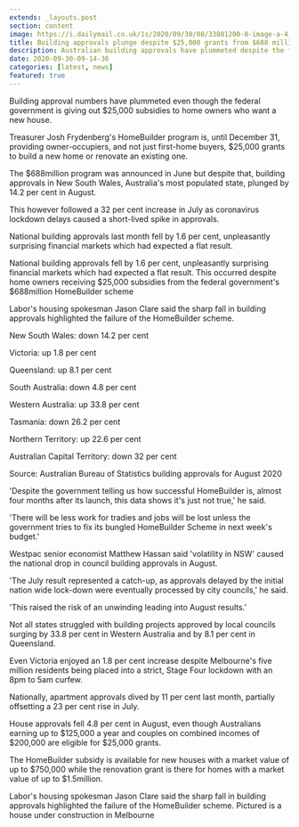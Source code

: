 ```yaml
---
extends: _layouts.post
section: content
image: https://i.dailymail.co.uk/1s/2020/09/30/08/33801200-0-image-a-4_1601450421781.jpg 
title: Building approvals plunge despite $25,000 grants from $688 million HomeBuilder scheme 
description: Australian building approvals have plummeted despite the federal government handing out $25,000 subsidies to those who want a new house. 
date: 2020-09-30-09-14-36 
categories: [latest, news] 
featured: true 
--- 
```

Building approval numbers have plummeted even though the federal government is giving out $25,000 subsidies to home owners who want a new house.

Treasurer Josh Frydenberg's HomeBuilder program is, until December 31, providing owner-occupiers, and not just first-home buyers, $25,000 grants to build a new home or renovate an existing one.

The $688million program was announced in June but despite that, building approvals in New South Wales, Australia's most populated state, plunged by 14.2 per cent in August.

This however followed a 32 per cent increase in July as coronavirus lockdown delays caused a short-lived spike in approvals.

National building approvals last month fell by 1.6 per cent, unpleasantly surprising financial markets which had expected a flat result.

National building approvals fell by 1.6 per cent, unpleasantly surprising financial markets which had expected a flat result. This occurred despite home owners receiving $25,000 subsidies from the federal government's $688million HomeBuilder scheme 

Labor's housing spokesman Jason Clare said the sharp fall in building approvals highlighted the failure of the HomeBuilder scheme.

New South Wales: down 14.2 per cent

Victoria: up 1.8 per cent

Queensland: up 8.1 per cent

South Australia: down 4.8 per cent

Western Australia: up 33.8 per cent

Tasmania: down 26.2 per cent 

Northern Territory: up 22.6 per cent

Australian Capital Territory: down 32 per cent

Source: Australian Bureau of Statistics building approvals for August 2020 

'Despite the government telling us how successful HomeBuilder is, almost four months after its launch, this data shows it's just not true,' he said.

'There will be less work for tradies and jobs will be lost unless the government tries to fix its bungled HomeBuilder Scheme in next week's budget.'

Westpac senior economist Matthew Hassan said 'volatility in NSW' caused the national drop in council building approvals in August.

'The July result represented a catch-up, as approvals delayed by the initial nation wide lock-down were eventually processed by city councils,' he said.

'This raised the risk of an unwinding leading into August results.'

Not all states struggled with building projects approved by local councils surging by 33.8 per cent in Western Australia and by 8.1 per cent in Queensland.

Even Victoria enjoyed an 1.8 per cent increase despite Melbourne's five million residents being placed into a strict, Stage Four lockdown with an 8pm to 5am curfew.

Nationally, apartment approvals dived by 11 per cent last month, partially offsetting a 23 per cent rise in July.

House approvals fell 4.8 per cent in August, even though Australians earning up to $125,000 a year and couples on combined incomes of $200,000 are eligible for $25,000 grants.

The HomeBuilder subsidy is available for new houses with a market value of up to $750,000 while the renovation grant is there for homes with a market value of up to $1.5million.  

Labor's housing spokesman Jason Clare said the sharp fall in building approvals highlighted the failure of the HomeBuilder scheme. Pictured is a house under construction in Melbourne

